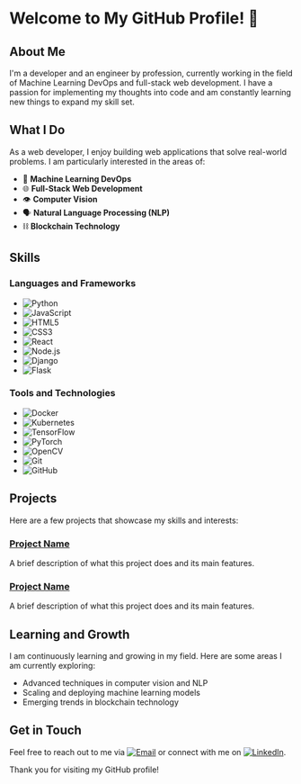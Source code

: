 # Welcome to My GitHub Profile! 👋

## About Me

I'm a developer and an engineer by profession, currently working in the field of Machine Learning DevOps and full-stack web development. I have a passion for implementing my thoughts into code and am constantly learning new things to expand my skill set.

## What I Do

As a web developer, I enjoy building web applications that solve real-world problems. I am particularly interested in the areas of:
- 🤖 **Machine Learning DevOps**
- 🌐 **Full-Stack Web Development**
- 👁️ **Computer Vision**
- 🗣️ **Natural Language Processing (NLP)**
- ⛓️ **Blockchain Technology**

## Skills

### Languages and Frameworks
- ![Python](https://img.shields.io/badge/-Python-3776AB?style=flat&logo=python&logoColor=white)
- ![JavaScript](https://img.shields.io/badge/-JavaScript-F7DF1E?style=flat&logo=javascript&logoColor=black)
- ![HTML5](https://img.shields.io/badge/-HTML5-E34F26?style=flat&logo=html5&logoColor=white)
- ![CSS3](https://img.shields.io/badge/-CSS3-1572B6?style=flat&logo=css3&logoColor=white)
- ![React](https://img.shields.io/badge/-React-61DAFB?style=flat&logo=react&logoColor=black)
- ![Node.js](https://img.shields.io/badge/-Node.js-339933?style=flat&logo=node.js&logoColor=white)
- ![Django](https://img.shields.io/badge/-Django-092E20?style=flat&logo=django&logoColor=white)
- ![Flask](https://img.shields.io/badge/-Flask-000000?style=flat&logo=flask&logoColor=white)

### Tools and Technologies
- ![Docker](https://img.shields.io/badge/-Docker-2496ED?style=flat&logo=docker&logoColor=white)
- ![Kubernetes](https://img.shields.io/badge/-Kubernetes-326CE5?style=flat&logo=kubernetes&logoColor=white)
- ![TensorFlow](https://img.shields.io/badge/-TensorFlow-FF6F00?style=flat&logo=tensorflow&logoColor=white)
- ![PyTorch](https://img.shields.io/badge/-PyTorch-EE4C2C?style=flat&logo=pytorch&logoColor=white)
- ![OpenCV](https://img.shields.io/badge/-OpenCV-5C3EE8?style=flat&logo=opencv&logoColor=white)
- ![Git](https://img.shields.io/badge/-Git-F05032?style=flat&logo=git&logoColor=white)
- ![GitHub](https://img.shields.io/badge/-GitHub-181717?style=flat&logo=github&logoColor=white)

## Projects

Here are a few projects that showcase my skills and interests:

### [Project Name](link-to-project)
A brief description of what this project does and its main features.

### [Project Name](link-to-project)
A brief description of what this project does and its main features.

## Learning and Growth

I am continuously learning and growing in my field. Here are some areas I am currently exploring:

- Advanced techniques in computer vision and NLP
- Scaling and deploying machine learning models
- Emerging trends in blockchain technology

## Get in Touch

Feel free to reach out to me via [![Email](https://img.shields.io/badge/-email@example.com-D14836?style=flat&logo=gmail&logoColor=white)](mailto:email@example.com) or connect with me on [![LinkedIn](https://img.shields.io/badge/-LinkedIn-0A66C2?style=flat&logo=linkedin&logoColor=white)](https://www.linkedin.com/).

Thank you for visiting my GitHub profile!
